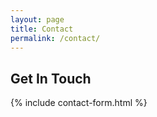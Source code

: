 ```yaml
---
layout: page
title: Contact
permalink: /contact/
---
```


## Get In Touch

{% include contact-form.html %}